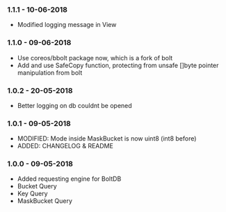 ### 1.1.1 - 10-06-2018

- Modified logging message in View

### 1.1.0 - 09-06-2018

- Use coreos/bbolt package now, which is a fork of bolt
- Add and use SafeCopy function, protecting from unsafe []byte pointer manipulation from bolt

### 1.0.2 - 20-05-2018

- Better logging on db couldnt be opened

### 1.0.1 - 09-05-2018

- MODIFIED: Mode inside MaskBucket is now uint8 (int8 before)
- ADDED: CHANGELOG & README

### 1.0.0 - 09-05-2018

- Added requesting engine for BoltDB
- Bucket Query
- Key Query
- MaskBucket Query
